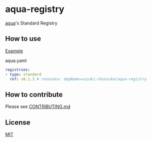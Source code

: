 # aqua-registry

[aqua](https://github.com/suzuki-shunsuke/aqua)'s Standard Registry

## How to use

[Example](aqua.yaml)

aqua.yaml

```yaml
registries:
- type: standard
  ref: v0.2.3 # renovate: depName=suzuki-shunsuke/aqua-registry
```

## How to contribute

Please see [CONTRIBUTING.md](CONTRIBUTING.md)

## License

[MIT](LICENSE)
